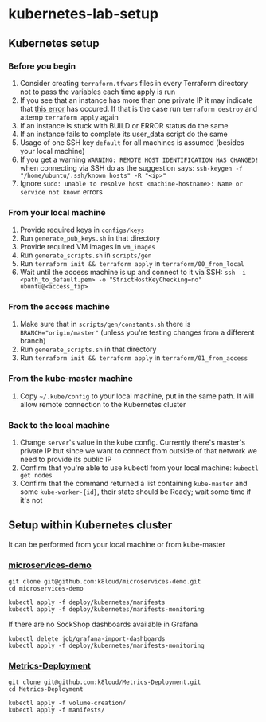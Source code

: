 # kubernetes-lab-setup
## Kubernetes setup
### Before you begin
1. Consider creating `terraform.tfvars` files in every Terraform directory not to pass the variables each time apply is
   run
2. If you see that an instance has more than one private IP it may indicate that
   [this error](https://github.com/k8loud/kubernetes-lab-setup/issues/10) has occured. If that is the case run
   `terraform destroy` and attemp `terraform apply` again
3. If an instance is stuck with BUILD or ERROR status do the same
4. If an instance fails to complete its user_data script do the same
5. Usage of one SSH key `default` for all machines is assumed (besides your local machine)
6. If you get a warning `WARNING: REMOTE HOST IDENTIFICATION HAS CHANGED!` when connecting via SSH do as the suggestion
   says: `ssh-keygen -f "/home/ubuntu/.ssh/known_hosts" -R "<ip>"`
7. Ignore `sudo: unable to resolve host <machine-hostname>: Name or service not known` errors

### From your local machine
1. Provide required keys in `configs/keys`
2. Run `generate_pub_keys.sh` in that directory
3. Provide required VM images in `vm_images`
4. Run `generate_scripts.sh` in `scripts/gen`
5. Run `terraform init && terraform apply` in `terraform/00_from_local`
6. Wait until the access machine is up and connect to it via SSH:
   `ssh -i <path_to_default.pem> -o "StrictHostKeyChecking=no" ubuntu@<access_fip>`

### From the access machine
1. Make sure that in `scripts/gen/constants.sh` there is `BRANCH="origin/master"` (unless you're testing changes from a
   different branch)
2. Run `generate_scripts.sh` in that directory
3. Run `terraform init && terraform apply` in `terraform/01_from_access`

### From the kube-master machine
1. Copy `~/.kube/config` to your local machine, put in the same path. It will allow remote connection to the Kubernetes
   cluster

### Back to the local machine
1. Change `server`'s value in the kube config. Currently there's master's private IP but since we want to connect from
   outside of that network we need to provide its public IP
2. Confirm that you're able to use kubectl from your local machine: `kubectl get nodes`
3. Confirm that the command returned a list containing `kube-master` and some `kube-worker-{id}`, their state should be
   Ready; wait some time if it's not

## Setup within Kubernetes cluster
It can be performed from your local machine or from kube-master

### [microservices-demo](https://github.com/k8loud/microservices-demo)
```
git clone git@github.com:k8loud/microservices-demo.git
cd microservices-demo

kubectl apply -f deploy/kubernetes/manifests
kubectl apply -f deploy/kubernetes/manifests-monitoring
```

If there are no SockShop dashboards available in Grafana 
```
kubectl delete job/grafana-import-dashboards
kubectl apply -f deploy/kubernetes/manifests-monitoring
```

### [Metrics-Deployment](https://github.com/k8loud/Metrics-Deployment)
```
git clone git@github.com:k8loud/Metrics-Deployment.git
cd Metrics-Deployment

kubectl apply -f volume-creation/
kubectl apply -f manifests/
```
